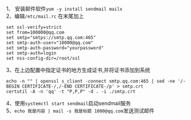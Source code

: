 1、 安装邮件软件`yum -y install sendmail mailx`  
2、编辑`/etc/mail.rc` 在末尾加上  

    set ssl-verify=strict                                                                                      
    set from=100000@qq.com                                                                                 
    set smtp="smtps://smtp.qq.com:465"                                                                         
    set smtp-auth-user="10000@qq.com"                                                                     
    set smtp-auth-password="yourpassword"                                                                  
    set smtp-auth=login                                                                                        
    set nss-config-dir=/root/ssl  

3、在上边配置中指定证书的地方生成证书,并将证书添加到系统

    echo -n "" | openssl s_client -connect smtp.qq.com:465 | sed -ne '/-BEGIN CERTIFICATE-/,/-END CERTIFICATE-/p' > smtp.crt
    certutil -A -n 'qq' -t "P,P,P" -d . -i ./smtp.crt
    
4、使用`systemctl start sendmail`启动sendmail服务  
5、`echo 我是内容 | mail -s 我是标题 1000@qq.com`发送测试邮件
